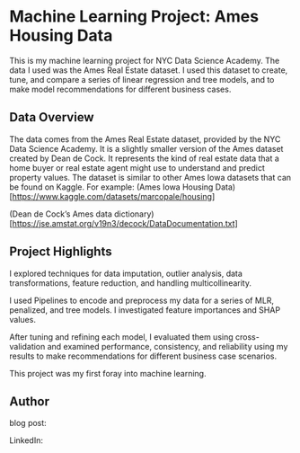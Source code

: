 # Machine Learning Project: Ames Housing Data
This is my machine learning project for NYC Data Science Academy. The data I used was the Ames Real Estate dataset. I used this dataset to create, tune, and compare a series of linear regression and tree models, and to make model recommendations for different business cases.

## Data Overview
The data comes from the Ames Real Estate dataset, provided by the NYC Data Science Academy. It is a slightly smaller version of the Ames dataset created by Dean de Cock. It represents the kind of real estate data that a home buyer or real estate agent might use to understand and predict property values. The dataset is similar to other Ames Iowa datasets that can be found on Kaggle. For example: (Ames Iowa Housing Data)[https://www.kaggle.com/datasets/marcopale/housing]

(Dean de Cock’s Ames data dictionary)[https://jse.amstat.org/v19n3/decock/DataDocumentation.txt]

## Project Highlights
I explored techniques for data imputation, outlier analysis, data transformations, feature reduction, and handling multicollinearity.

I used Pipelines to encode and preprocess my data for a series of MLR, penalized, and tree models. I investigated feature importances and SHAP values.

After tuning and refining each model, I evaluated them using cross-validation and examined performance, consistency, and reliability using my results to make recommendations for different business case scenarios.

This project was my first foray into machine learning. 

## Author

blog post:

LinkedIn: 
